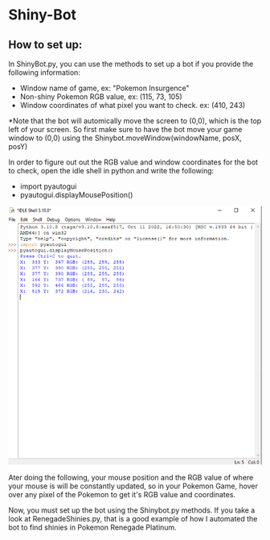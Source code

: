 # Shiny-Bot

## How to set up:
In ShinyBot.py, you can use the methods to set up a bot if you provide the following information:
- Window name of game, ex: "Pokemon Insurgence"
- Non-shiny Pokemon RGB value, ex: (115, 73, 105)
- Window coordinates of what pixel you want to check. ex: (410, 243)

*Note that the bot will automically move the screen to (0,0), which is the top left of your screen. So first make sure to have the bot move your game window to (0,0) using the Shinybot.moveWindow(windowName, posX, posY)
 
In order to figure out out the RGB value and window coordinates for the bot to check, open the idle shell in python and write the following:
- import pyautogui
- pyautogui.displayMousePosition()
<p align="center">
  <img src="pyauto.PNG"/>
</p>

Ater doing the following, your mouse position and the RGB value of where your mouse is will be constantly updated, so in your Pokemon Game, hover over any pixel of the Pokemon to get it's RGB value and coordinates.

Now, you must set up the bot using the Shinybot.py methods. If you take a look at RenegadeShinies.py, that is a good example of how I automated the bot to find shinies in Pokemon Renegade Platinum. 
